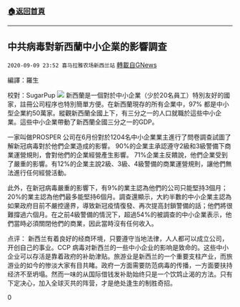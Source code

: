 ###  [:house:返回首頁](https://github.com/ourhimalayas/txt)
---

## 中共病毒對新西蘭中小企業的影響調查
`2020-09-09 23:52 喜马拉雅农场新西兰站` [轉載自GNews](https://gnews.org/zh-hant/344752/)

編譯：羅生

校對：SugarPup
![](https://s3.amazonaws.com/gnews-media-offload/wp-content/uploads/2020/09/09234717/Capture-22.jpg)
新西蘭是一個對於中小企業（少於20名員工）特別友好的國家，註冊公司程序也特別簡單方便。在新西蘭現存的所有企業中，97% 都是中小型企業約50萬家。縱觀新西蘭全國上下，有三分之一的人口就職於這些中小企業。這些中小企業帶動了新西蘭全國三分之一的GDP。

一家叫做PROSPER 公司在6月份對於1204名中小企業業主進行了問卷調查試圖了解新冠病毒對於他們企業造成的影響。 90%的企業主承認遵守2級和3級警備下商業運營規則，會對他們的企業經營產生影響。 71%企業主反饋說，他們企業受到了嚴重的影響。有12%的企業主說2級、3級、4級警備的商業運營規則，讓他們無法進行任何經營活動。

此外，在新冠病毒嚴重的影響下，有9%的業主認為他們的公司只能堅持3個月；20%的業主認為他們最多能堅持6個月。調查還顯示，大約半數的中小企業主認為如果政府目前不嚴控邊界，導致新冠疫情復發、再次提高封鎖警備的話；他們將很難撐過六個月。在之前4級警備的情況下，超過54%的被調查的中小企業表示，他們當時必須關閉他們的商業，因此當時沒有任何收入。

点评： 新西兰有着良好的经商环境，只要遵守当地法律，人人都可以成立公司，开创自己的事业。CCP 病毒对新西兰的一些中小企业的影响是致命的。这些中小企业可以存活是靠着政府的补助津贴。旅游业是新西兰的一个重要支柱产业，而旅游业的如今的惨淡大家有目共睹。政府一方面需要防范病毒的传播，一方面要扶持经济不至坍塌。然而一味的从国际借钱发补助始终只是一个饮鸩止渴的方法。只有下定决心，加入全球灭共的阵营，才是绝处逢生的制胜奇招。

0
